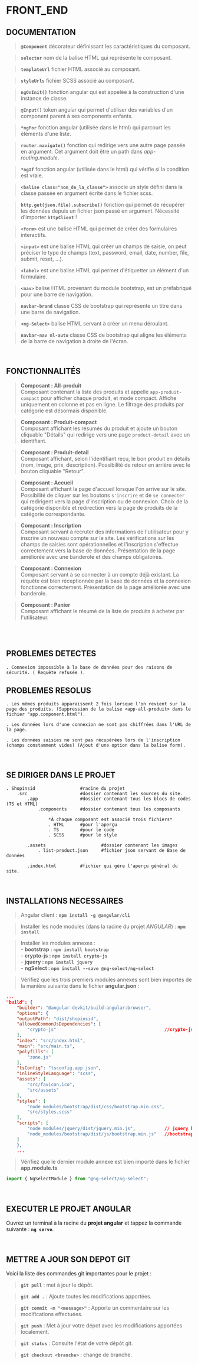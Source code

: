 # **FRONT_END**

## **DOCUMENTATION**

> **``@Component``** décorateur définissant les caractéristiques du composant.

> **``selector``** nom de la balise HTML qui représente le composant.

> **``templateUrl``** fichier HTML associé au composant.

> **``styleUrls``** fichier SCSS associé au composant.

> **``ngOnInit()``** fonction angular qui est appelée à la construction d'une instance de classe.

> **``@Input()``** token angular qui permet d'utiliser des variables d'un component parent à ses components enfants.

> **``*ngFor``** fonction angular (utilisée dans le html) qui parcourt les éléments d'une liste.

> **``router.navigate()``** fonction qui redirige vers une autre page passée en argument. Cet argument doit être un path dans *app-routing.module*.

> **``*ngIf``** fonction angular (utilisée dans le html) qui vérifie si la condition est vraie.

> **``<balise class="nom_de_la_classe">``** associe un style défini dans la classe passée en argument écrite dans le fichier scss.

> **``http.get(json.file).subscribe()``** fonction qui permet de récupérer les données depuis un fichier json passé en argument. Nécessité d'importer **``httpClient``** !

> **``<form>``** est une balise HTML qui permet de créer des formulaires interactifs.

> **``<input>``** est une balise HTML qui créer un champs de saisie, on peut préciser le type de champs (text, password, email, date, number, file, submit, reset, ...).

> **``<label>``** est une balise HTML qui permet d'étiquetter un élément d'un formulaire.

> **``<nav>``** balise HTML provenant du module bootstrap, est un préfabriqué pour une barre de navigation.

> **``navbar-brand``** classe CSS de bootstrap qui représente un titre dans une barre de navigation.

> **``<ng-Select>``** balise HTML servant à créer un menu déroulant.

> **``navbar-nav ml-auto``** classe CSS de bootstrap qui aligne les éléments de la barre de navigation à droite de l'écran.

<br />

## **FONCTIONNALITÉS**

> **Composant : All-produit** <br/>
Composant contenant la liste des produits et appelle ``app-produit-compact`` pour afficher chaque produit, et mode compact. Affiche uniquement en colonne et pas en ligne. Le filtrage des produits par catégorie est désormais disponible.

> **Composant : Produit-compact** <br />
Composant affichant les résumés du produit et ajoute un bouton cliquable "Détails" qui redirige vers une page ``produit-detail`` avec un identifiant.

> **Composant : Produit-detail** <br />
Composant affichant, selon l'identifiant reçu, le bon produit en détails (nom, image, prix, description). Possibilité de retour en arrière avec le bouton cliquable "Retour".

> **Composant : Accueil** <br />
Composant affichant la page d'accueil lorsque l'on arrive sur le site. Possibilité de cliquer sur les boutons ``s'inscrire`` et de ``se connecter`` qui redirigent vers la page d'inscription ou de connexion. Choix de la catégorie disponible et redirection vers la page de produits de la catégorie correspondante.

> **Composant : Inscription** <br />
Composant servant à recruter des informations de l'utilisateur pour y inscrire un nouveau compte sur le site. Les vérifications sur les champs de saisies sont opérationnelles et l'inscription s'effectue correctement vers la base de données.
Présentation de la page améliorée avec une banderole et des champs obligatoires.

> **Composant : Connexion** <br />
Composant servant à se connecter à un compte déjà existant. La requête est bien réceptionnée par la base de données et la connexion fonctionne correctement. Présentation de la page améliorée avec une banderole.

> **Composant : Panier** <br/>
Composant affichant le résumé de la liste de produits à acheter par l'utilisateur.

<br /><br />

## **PROBLEMES DETECTES**

    . Connexion impossible à la base de données pour des raisons de sécurité. ( Requête refusée ).

## **PROBLEMES RESOLUS**

    . Les mêmes produits apparaissent 2 fois lorsque l'on revient sur la page des produits. (Suppression de la balise <app-all-produit> dans le fichier "app.component.html").

    . Les données lors d'une connexion ne sont pas chiffrées dans l'URL de la page.

    . Les données saisies ne sont pas récupérées lors de l'inscription (champs constamment vides) (Ajout d'une option dans la balise form).


<br />

## **SE DIRIGER DANS LE PROJET**


    . Shopinsid                 #racine du projet
        .src                    #dossier contenant les sources du site.
            .app                #dossier contenant tous les blocs de codes (TS et HTML)
                .components     #dossier contenant tous les composants

                    *À chaque composant est associé trois fichiers*
                    . HTML      #pour l'aperçu
                    . TS        #pour le code
                    . SCSS      #pour le style

            .assets                     #dossier contenant les images
                . list-product.json     #fichier json servant de Base de données

            .index.html         #fichier qui gère l'aperçu général du site.

<br />

## **INSTALLATIONS NECESSAIRES**

> Angular client : **``npm install -g @angular/cli``**

> Installer les node modules (dans la racine du projet *ANGULAR*) : **``npm install``**

> Installer les modules annexes : <br>
    - **bootstrap : ``npm install bootstrap``** <br />
    - **crypto-js : ``npm install crypto-js``** <br />
    - **jquery : ``npm install jquery``** <br />
    - **ngSelect : ``npm install --save @ng-select/ng-select``**


> Vérifiez que les trois premiers modules annexes sont bien importés de la manière suivante dans le fichier **angular.json** :
```json
...
"build": {
    "builder": "@angular-devkit/build-angular:browser",
    "options": {
    "outputPath": "dist/shopinsid",
    "allowedCommonJsDependencies": [
        "crypto-js"                                         //crypto-js here
    ],
    "index": "src/index.html",
    "main": "src/main.ts",
    "polyfills": [
        "zone.js"
    ],
    "tsConfig": "tsconfig.app.json",
    "inlineStyleLanguage": "scss",
    "assets": [
        "src/favicon.ico",
        "src/assets"
    ],
    "styles": [
        "node_modules/bootstrap/dist/css/bootstrap.min.css",
        "src/styles.scss"
    ],
    "scripts": [
        "node_modules/jquery/dist/jquery.min.js",           // jquery here
        "node_modules/bootstrap/dist/js/bootstrap.min.js"   //bootstrap here
    ]
    },
    ...
```

> Vérifiez que le dernier module annexe est bien importé dans le fichier **app.module.ts**
```ts
import { NgSelectModule } from "@ng-select/ng-select";
```

<br />

## **EXECUTER LE PROJET ANGULAR**

Ouvrez un terminal à la racine du **projet angular** et tappez la commande suivante :
**`ng serve`**.

<br />

## **METTRE A JOUR SON DEPOT GIT**

Voici la liste des commandes git importantes pour le projet :
> **`git pull`** : met à jour le dépôt.

> **`git add .`** : Ajoute toutes les modifications apportées.

> **`git commit -m "<message>"`** : Apporte un commentaire sur les modifications effectuées.

> **`git push`** : Met à jour votre dépot avec les modifications apportées localement.

> **`git status`** : Consulte l'état de votre dépôt git.

> **`git checkout <branche>`** : change de branche.